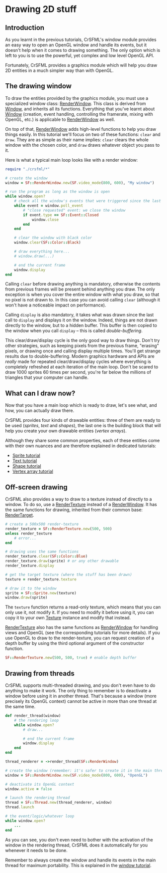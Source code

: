 # Drawing 2D stuff

## Introduction

As you learnt in the previous tutorials, CrSFML's window module provides an easy way to open an OpenGL window and handle its events, but it doesn't help when it comes to drawing something. The only option which is left to you is to use the powerful, yet complex and low level OpenGL API.

Fortunately, CrSFML provides a graphics module which will help you draw 2D entities in a much simpler way than with OpenGL.

## The drawing window

To draw the entities provided by the graphics module, you must use a specialized window class: [RenderWindow]({{book.api}}/RenderWindow.html). This class is derived from [Window]({{book.api}}/Window.html), and inherits all its functions. Everything that you've learnt about [Window]({{book.api}}/Window.html) (creation, event handling, controlling the framerate, mixing with OpenGL, etc.) is applicable to [RenderWindow]({{book.api}}/RenderWindow.html) as well.

On top of that, [RenderWindow]({{book.api}}/RenderWindow.html) adds high-level functions to help you draw things easily. In this tutorial we'll focus on two of these functions: `clear` and `draw`. They are as simple as their name implies: `clear` clears the whole window with the chosen color, and `draw` draws whatever object you pass to it.

Here is what a typical main loop looks like with a render window:

```ruby
require "./crsfml/*"

# create the window
window = SF::RenderWindow.new(SF.video_mode(800, 600), "My window")

# run the program as long as the window is open
while window.open?
    # check all the window's events that were triggered since the last iteration of the loop
    while event = window.poll_event
        # "close requested" event: we close the window
        if event.type == SF::Event::Closed
            window.close
        end
    end

    # clear the window with black color
    window.clear(SF::Color::Black)

    # draw everything here...
    # window.draw(...)

    # end the current frame
    window.display
end
```

Calling `clear` before drawing anything is mandatory, otherwise the contents from previous frames will be present behind anything you draw. The only exception is when you cover the entire window with what you draw, so that no pixel is not drawn to. In this case you can avoid calling `clear` (although it won't have a noticeable impact on performance).

Calling `display` is also mandatory, it takes what was drawn since the last call to `display` and displays it on the window. Indeed, things are not drawn directly to the window, but to a hidden buffer. This buffer is then copied to the window when you call `display` – this is called *double-buffering*.

This clear/draw/display cycle is the only good way to draw things. Don't try other strategies, such as keeping pixels from the previous frame, "erasing" pixels, or drawing once and calling display multiple times. You'll get strange results due to double-buffering.
Modern graphics hardware and APIs are *really* made for repeated clear/draw/display cycles where everything is completely refreshed at each iteration of the main loop. Don't be scared to draw 1000 sprites 60 times per second, you're far below the millions of triangles that your computer can handle.

## What can I draw now?

Now that you have a main loop which is ready to draw, let's see what, and how, you can actually draw there.

CrSFML provides four kinds of drawable entities: three of them are ready to be used (*sprites*, *text* and *shapes*), the last one is the building block that will help you create your own drawable entities (*vertex arrays*).

Although they share some common properties, each of these entities come with their own nuances and are therefore explained in dedicated tutorials:

  * [Sprite tutorial](graphics-sprite.md "Learn how to create and draw sprites")
  * [Text tutorial](graphics-text.md "Learn how to create and draw text")
  * [Shape tutorial](graphics-shape.md "Learn how to create and draw shapes")
  * [Vertex array tutorial](graphics-vertex-array.md "Learn how to create and draw vertex arrays")

## Off-screen drawing

CrSFML also provides a way to draw to a texture instead of directly to a window. To do so, use a [RenderTexture]({{book.api}}/RenderTexture.html) instead of a [RenderWindow]({{book.api}}/RenderWindow.html). It has the same functions for drawing, inherited from their common base: [RenderTarget]({{book.api}}/RenderTarget.html).

```ruby
# create a 500x500 render-texture
render_texture = SF::RenderTexture.new(500, 500)
unless render_texture
    # error...
end

# drawing uses the same functions
render_texture.clear(SF::Color::Blue)
render_texture.draw(sprite) # or any other drawable
render_texture.display

# get the target texture (where the stuff has been drawn)
texture = render_texture.texture

# draw it to the window
sprite = SF::Sprite.new(texture)
window.draw(sprite)
```

The `texture` function returns a read-only texture, which means that you can only use it, not modify it. If you need to modify it before using it, you can copy it to your own [Texture]({{book.api}}/Texture.html) instance and modify that instead.

[RenderTexture]({{book.api}}/RenderTexture.html) also has the same functions as [RenderWindow]({{book.api}}/RenderWindow.html) for handling views and OpenGL (see the corresponding tutorials for more details). If you use OpenGL to draw to the render-texture, you can request creation of a depth buffer by using the third optional argument of the constructor function.

```ruby
SF::RenderTexture.new(500, 500, true) # enable depth buffer
```

## Drawing from threads

CrSFML supports multi-threaded drawing, and you don't even have to do anything to make it work. The only thing to remember is to deactivate a window before using it in another thread. That's because a window (more precisely its OpenGL context) cannot be active in more than one thread at the same time.

```ruby
def render_thread(window)
    # the rendering loop
    while window.open?
        # draw...

        # end the current frame
        window.display
    end
end

thread_renderer = ->render_thread(SF::RenderWindow)

# create the window (remember: it's safer to create it in the main thread due to OS limitations)
window = SF::RenderWindow.new(SF.video_mode(800, 600), "OpenGL")

# deactivate its OpenGL context
window.active = false

# launch the rendering thread
thread = SF::Thread.new(thread_renderer, window)
thread.launch

# the event/logic/whatever loop
while window.open?
    ...
end
```

As you can see, you don't even need to bother with the activation of the window in the rendering thread, CrSFML does it automatically for you whenever it needs to be done.

Remember to always create the window and handle its events in the main thread for maximum portability. This is explained in the [window tutorial](window-window.md "Window tutorial").
